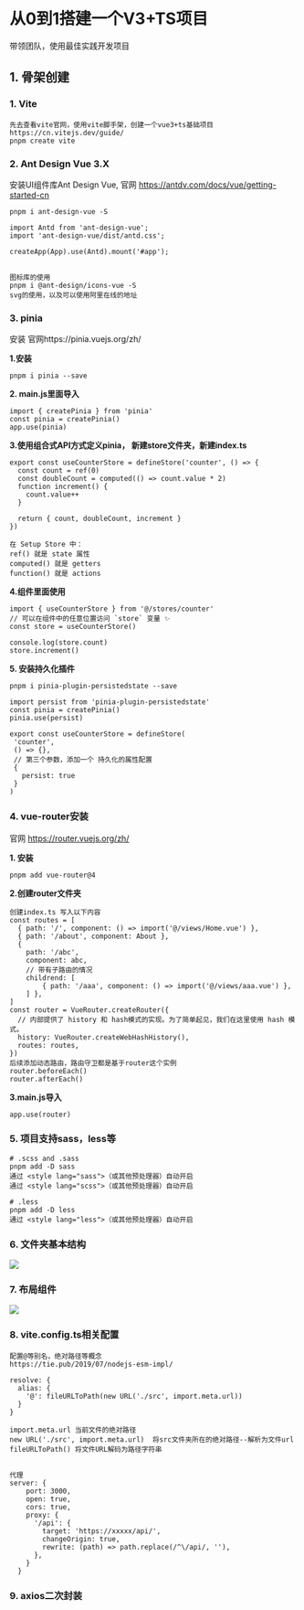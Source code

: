 # 从0到1搭建一个V3+TS项目

带领团队，使用最佳实践开发项目



## 1. 骨架创建

###  1. Vite

```
先去查看vite官网，使用vite脚手架，创建一个vue3+ts基础项目 https://cn.vitejs.dev/guide/
pnpm create vite
```



### 2. Ant Design Vue 3.X

安装UI组件库Ant Design Vue, 官网 https://antdv.com/docs/vue/getting-started-cn

```
pnpm i ant-design-vue -S

import Antd from 'ant-design-vue';
import 'ant-design-vue/dist/antd.css';

createApp(App).use(Antd).mount('#app');


图标库的使用
pnpm i @ant-design/icons-vue -S
svg的使用，以及可以使用阿里在线的地址
```



### 3. pinia

安装  官网https://pinia.vuejs.org/zh/

**1.安装**

`pnpm i pinia --save`

**2. main.js里面导入**

```
import { createPinia } from 'pinia'
const pinia = createPinia()
app.use(pinia)
```

**3.使用组合式API方式定义pinia， 新建store文件夹，新建index.ts**

```
export const useCounterStore = defineStore('counter', () => {
  const count = ref(0)
  const doubleCount = computed(() => count.value * 2)
  function increment() {
    count.value++
  }

  return { count, doubleCount, increment }
})

在 Setup Store 中：
ref() 就是 state 属性
computed() 就是 getters
function() 就是 actions
```

**4.组件里面使用**

```
import { useCounterStore } from '@/stores/counter'
// 可以在组件中的任意位置访问 `store` 变量 ✨
const store = useCounterStore()

console.log(store.count)
store.increment()
```

**5. 安装持久化插件**

```
pnpm i pinia-plugin-persistedstate --save

import persist from 'pinia-plugin-persistedstate'
const pinia = createPinia()
pinia.use(persist)

export const useCounterStore = defineStore(
 'counter', 
 () => {},
 // 第三个参数，添加一个 持久化的属性配置
 {
   persist: true
 }
)
```



### 4. vue-router安装

官网 https://router.vuejs.org/zh/

**1. 安装**

`pnpm add vue-router@4`

**2.创建router文件夹**

```
创建index.ts 写入以下内容
const routes = [
  { path: '/', component: () => import('@/views/Home.vue') },
  { path: '/about', component: About },
  { 
  	path: '/abc', 
  	component: abc, 
  	// 带有子路由的情况
  	childrend: [
        { path: '/aaa', component: () => import('@/views/aaa.vue') },
  	] },
]
const router = VueRouter.createRouter({
  // 内部提供了 history 和 hash模式的实现。为了简单起见，我们在这里使用 hash 模式。
  history: VueRouter.createWebHashHistory(),
  routes: routes,
})
后续添加动态路由，路由守卫都是基于router这个实例
router.beforeEach()
router.afterEach()
```

**3.main.js导入**

`app.use(router)`



### 5. 项目支持sass，less等

```
# .scss and .sass
pnpm add -D sass
通过 <style lang="sass">（或其他预处理器）自动开启
通过 <style lang="scss">（或其他预处理器）自动开启

# .less
pnpm add -D less
通过 <style lang="less">（或其他预处理器）自动开启
```



### 6. 文件夹基本结构

![](https://s11.ax1x.com/2024/01/22/pFVWfat.jpg)

### 7. 布局组件

![](https://s11.ax1x.com/2024/01/22/pFVWoRS.jpg)

### 8. vite.config.ts相关配置

```
配置@等别名，绝对路径等概念
https://tie.pub/2019/07/nodejs-esm-impl/

resolve: {
  alias: {
    '@': fileURLToPath(new URL('./src', import.meta.url))
  }
}

import.meta.url 当前文件的绝对路径
new URL('./src', import.meta.url)  将src文件夹所在的绝对路径--解析为文件url
fileURLToPath() 将文件URL解码为路径字符串


代理
server: {
    port: 3000,
    open: true,
    cors: true,
    proxy: {
      '/api': {
        target: 'https://xxxxx/api/',
        changeOrigin: true,
        rewrite: (path) => path.replace(/^\/api/, ''),
      },
    }
  }
```



### 9. axios二次封装

